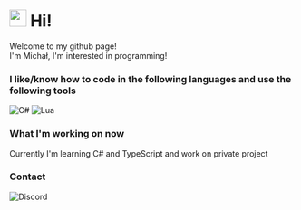 <h1><img src="https://emojis.slackmojis.com/emojis/images/1531849430/4246/blob-sunglasses.gif?1531849430" width="30"/> Hi! </h1>


<p>Welcome to my github page! </br> I'm Michał, I'm interested in programming!
<h3>I like/know how to code in the following languages and use the following tools</h3>
<p>
  <img alt="C#" src="https://img.shields.io/badge/-C%23-239120?style=flat-square&logo=C%20sharp&logoColor=white" />
  <img alt="Lua" src="https://img.shields.io/badge/Lua-325ea8?style=flat-square&logo=lua%logoColor=white"/>
</p>

<h3>What I'm working on now</h3>
Currently I'm learning C# and TypeScript and work on private project 

<h3>Contact</h3>
<a href="https://discord.com/users/1166856040881598566">
  <img align="left" alt="Discord" src="https://img.shields.io/badge/-Discord-355FEA?style=flat-                      square&logo=Discord&logoColor=white" />
</a>

<br/>
